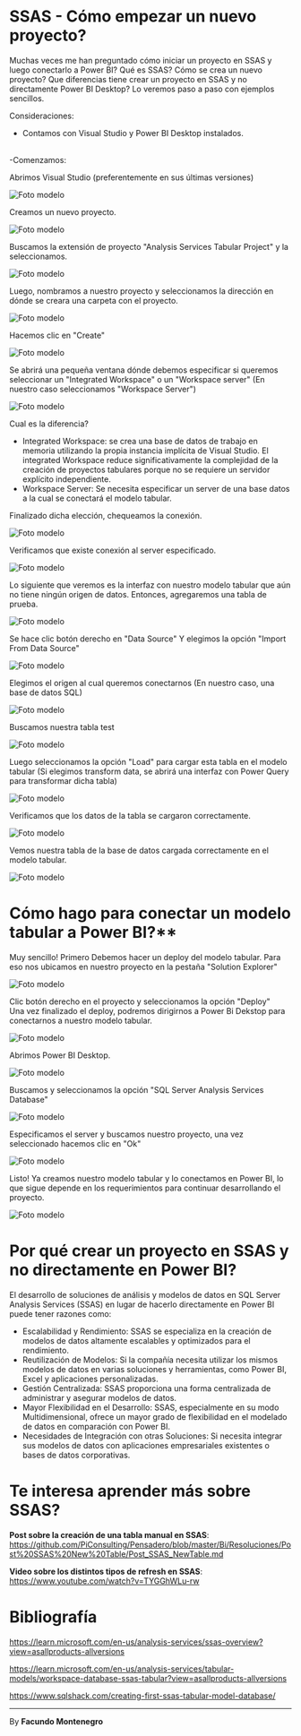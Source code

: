 # SSAS - Cómo empezar un nuevo proyecto? 


Muchas veces me han preguntado cómo iniciar un proyecto en SSAS y luego conectarlo a Power BI? Qué es SSAS? Cómo se crea un nuevo proyecto? Que diferencias tiene crear un proyecto en SSAS y no directamente Power BI Desktop? Lo veremos paso a paso con ejemplos sencillos.


Consideraciones:<br />
* Contamos con Visual Studio y Power BI Desktop instalados.<br /><br />

-Comenzamos: <br />


Abrimos Visual Studio (preferentemente en sus últimas versiones)

![Foto modelo](captura2.png)


Creamos un nuevo proyecto.

![Foto modelo](captura3.png)

Buscamos la extensión de proyecto "Analysis Services Tabular Project" y la seleccionamos.

![Foto modelo](captura9.png)

Luego, nombramos a nuestro proyecto y seleccionamos la dirección en dónde se creara una carpeta con el proyecto.

![Foto modelo](captura10.png)

Hacemos clic en "Create"

![Foto modelo](captura11.png)

Se abrirá una pequeña ventana dónde debemos especificar si queremos seleccionar un "Integrated Workspace" o un "Workspace server" (En nuestro caso seleccionamos "Workspace Server")

![Foto modelo](captura12.png)

Cual es la diferencia? 
* Integrated Workspace: se crea una base de datos de trabajo en memoria utilizando la propia instancia implícita de Visual Studio. El integrated Workspace reduce significativamente la complejidad de la creación de proyectos tabulares porque no se requiere un servidor explícito independiente.
* Workspace Server: Se necesita especificar un server de una base datos a la cual se conectará el modelo tabular.


Finalizado dicha elección, chequeamos la conexión.

![Foto modelo](captura13.png)

Verificamos que existe conexión al server especificado.

![Foto modelo](captura14.png)

Lo siguiente que veremos es la interfaz con nuestro modelo tabular que aún no tiene ningún origen de datos. Entonces, agregaremos una tabla de prueba.

![Foto modelo](captura15.png)

Se hace clic botón derecho en "Data Source" Y elegimos la opción "Import From Data Source"

![Foto modelo](captura16.png)

Elegimos el origen al cual queremos conectarnos (En nuestro caso, una base de datos SQL)

![Foto modelo](captura17.png)

Buscamos nuestra tabla test

![Foto modelo](captura18.png)

Luego seleccionamos la opción "Load" para cargar esta tabla en el modelo tabular (Si elegimos transform data, se abrirá una interfaz con Power Query para transformar dicha tabla)

![Foto modelo](captura19.png)

Verificamos que los datos de la tabla se cargaron correctamente.

![Foto modelo](captura20.png)

Vemos nuestra tabla de la base de datos cargada correctamente en el modelo tabular.

![Foto modelo](captura21.png)

# Cómo hago para conectar un modelo tabular a Power BI?** 

Muy sencillo! Primero Debemos hacer un deploy del modelo tabular.
Para eso nos ubicamos en nuestro proyecto en la pestaña "Solution Explorer"

![Foto modelo](captura22.png)

Clic botón derecho en el proyecto y seleccionamos la opción "Deploy"<br />
Una vez finalizado el deploy, podremos dirigirnos a Power Bi Dekstop para conectarnos a nuestro modelo tabular.

![Foto modelo](captura23.png)

Abrimos Power BI Desktop.

![Foto modelo](captura24.png)

Buscamos y seleccionamos la opción "SQL Server Analysis Services Database"

![Foto modelo](captura25.png)

Especificamos el server y buscamos nuestro proyecto, una vez seleccionado hacemos clic en "Ok"

![Foto modelo](captura26.png)

Listo! Ya creamos nuestro modelo tabular y lo conectamos en Power BI, lo que sigue depende en los requerimientos para continuar desarrollando el proyecto.

![Foto modelo](captura27.png)

# Por qué crear un proyecto en SSAS y no directamente en Power BI?
El desarrollo de soluciones de análisis y modelos de datos en SQL Server Analysis Services (SSAS) en lugar de hacerlo directamente en Power BI puede tener razones como:
- Escalabilidad y Rendimiento: SSAS se especializa en la creación de modelos de datos altamente escalables y optimizados para el rendimiento.
- Reutilización de Modelos: Si la compañía necesita utilizar los mismos modelos de datos en varias soluciones y herramientas, como Power BI, Excel y aplicaciones personalizadas.
- Gestión Centralizada: SSAS proporciona una forma centralizada de administrar y asegurar modelos de datos. 
- Mayor Flexibilidad en el Desarrollo: SSAS, especialmente en su modo Multidimensional, ofrece un mayor grado de flexibilidad en el modelado de datos en comparación con Power BI. 
- Necesidades de Integración con otras Soluciones: Si necesita integrar sus modelos de datos con aplicaciones empresariales existentes o bases de datos corporativas.


# Te interesa aprender más sobre SSAS?

**Post sobre la creación de una tabla manual en SSAS**: https://github.com/PiConsulting/Pensadero/blob/master/Bi/Resoluciones/Post%20SSAS%20New%20Table/Post_SSAS_NewTable.md

**Video sobre los distintos tipos de refresh en SSAS**: https://www.youtube.com/watch?v=TYGGhWLu-rw




# Bibliografía

https://learn.microsoft.com/en-us/analysis-services/ssas-overview?view=asallproducts-allversions

https://learn.microsoft.com/en-us/analysis-services/tabular-models/workspace-database-ssas-tabular?view=asallproducts-allversions

https://www.sqlshack.com/creating-first-ssas-tabular-model-database/


---

By **Facundo Montenegro**
